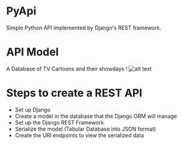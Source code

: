 # PyApi

Simple Python API implemented by Django's REST framework.


# API Model
A Database of TV Cartoons and their showdays ! 
![alt text](https://github.com/theneoterik/PyApi/blob/master/Screenshot%20(659).png)
 

# Steps to create a REST API
* Set up Django
* Create a model in the database that the Django ORM will manage
* Set up the Django REST Framework
* Serialize the model (Tabular Database into JSON format)
* Create the URI endpoints to view the serialized data
